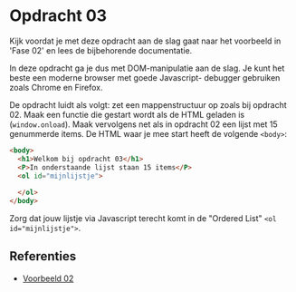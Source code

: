 # Opdracht 03
Kijk voordat je met deze opdracht aan de slag gaat naar het voorbeeld in 'Fase 02' en lees de bijbehorende documentatie.

In deze opdracht ga je dus met DOM-manipulatie aan de slag. Je kunt het beste een moderne browser met goede Javascript-
debugger gebruiken zoals Chrome en Firefox.

De opdracht luidt als volgt: zet een mappenstructuur op zoals bij opdracht 02. Maak een functie die gestart wordt als 
de HTML geladen is (`window.onload`). Maak vervolgens net als in opdracht 02 een lijst met 15 genummerde items.
De HTML waar je mee start heeft de volgende `<body>`:

```html
<body>
  <h1>Welkom bij opdracht 03</h1>
  <P>In onderstaande lijst staan 15 items</P>
  <ol id="mijnlijstje">
      
  </ol>
</body>
```
Zorg dat jouw lijstje via Javascript terecht komt in de "Ordered List" `<ol id="mijnlijstje">`.

## Referenties
  * [Voorbeeld 02](../../examples/Fase02/README.md)
